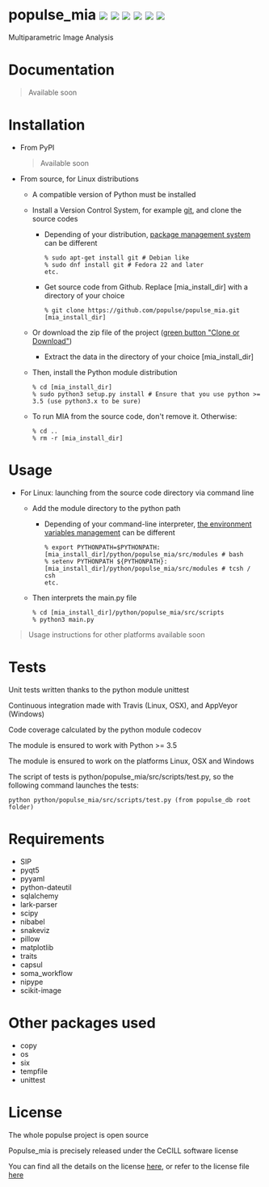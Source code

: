 # populse_mia                                                                                                                            [![](https://travis-ci.org/populse/populse_mia.svg?branch=master)](https://travis-ci.org/populse/populse_mia)        [![](https://ci.appveyor.com/api/projects/status/tk00pnvn08h56dia?svg=true)](https://ci.appveyor.com/project/populse/populse-mia)                                                                                                                          [![](https://codecov.io/github/populse/populse_mia/coverage.svg?branch=master)](https://codecov.io/github/populse/populse_mia) [![](https://img.shields.io/badge/license-CeCILL-blue.svg)](https://github.com/populse/populse_mia/blob/master/LICENSE) [![](https://img.shields.io/badge/python-3.5%2C%203.6%2C%203.7-yellow.svg)](#) [![](https://img.shields.io/badge/platform-Linux%2C%20OSX%2C%20Windows-orange.svg)](#)

Multiparametric Image Analysis

# Documentation

   > Available soon

# Installation

* From PyPI

   > Available soon

* From source, for Linux distributions
  * A compatible version of Python must be installed
  * Install a Version Control System, for example [git](https://git-scm.com/book/en/v2/Getting-Started-About-Version-Control), and clone the source codes
    * Depending of your distribution, [package management system](https://en.wikipedia.org/wiki/Package_manager) can be different

          % sudo apt-get install git # Debian like
          % sudo dnf install git # Fedora 22 and later
          etc.

    * Get source code from Github. Replace [mia_install_dir] with a directory of your choice

          % git clone https://github.com/populse/populse_mia.git [mia_install_dir]

  * Or download the zip file of the project ([green button "Clone or Download"](https://github.com/populse/populse_mia))
  
     * Extract the data in the directory of your choice [mia_install_dir]

  * Then, install the Python module distribution

        % cd [mia_install_dir]  
        % sudo python3 setup.py install # Ensure that you use python >= 3.5 (use python3.x to be sure)  

  * To run MIA from the source code, don't remove it. Otherwise:

        % cd ..  
        % rm -r [mia_install_dir]  

# Usage

  * For Linux: launching from the source code directory via command line

    * Add the module directory to the python path

      * Depending of your command-line interpreter, [the environment variables management](https://en.wikipedia.org/wiki/Unix_shell) can be different

            % export PYTHONPATH=$PYTHONPATH:[mia_install_dir]/python/populse_mia/src/modules # bash  
            % setenv PYTHONPATH ${PYTHONPATH}:[mia_install_dir]/python/populse_mia/src/modules # tcsh / csh  
            etc.  

    * Then interprets the main.py file

          % cd [mia_install_dir]/python/populse_mia/src/scripts  
          % python3 main.py  

> Usage instructions for other platforms available soon

# Tests

Unit tests written thanks to the python module unittest

Continuous integration made with Travis (Linux, OSX), and AppVeyor (Windows)

Code coverage calculated by the python module codecov

The module is ensured to work with Python >= 3.5

The module is ensured to work on the platforms Linux, OSX and Windows

The script of tests is python/populse_mia/src/scripts/test.py, so the following command launches the tests:
	
	python python/populse_mia/src/scripts/test.py (from populse_db root folder)
	
# Requirements

* SIP
* pyqt5
* pyyaml
* python-dateutil
* sqlalchemy
* lark-parser
* scipy
* nibabel
* snakeviz
* pillow
* matplotlib
* traits
* capsul
* soma_workflow
* nipype
* scikit-image


# Other packages used
  * copy
  * os
  * six
  * tempfile
  * unittest
  
# License
  
  The whole populse project is open source
  
  Populse_mia is precisely released under the CeCILL software license
  
  You can find all the details on the license [here](http://www.cecill.info/licences/Licence_CeCILL_V2.1-en.html), or refer to the license file [here](https://github.com/populse/populse_mia/blob/master/LICENSE)
